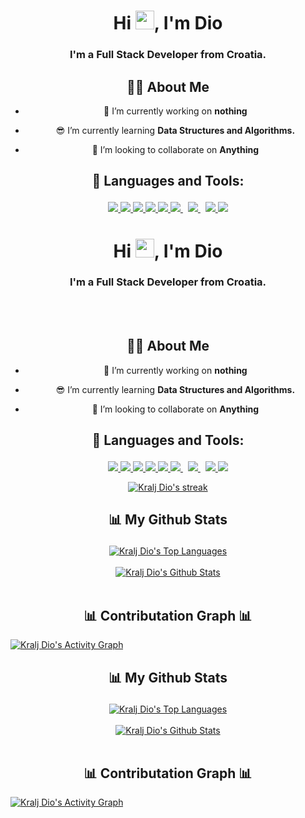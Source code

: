 

<h1 align="center">Hi <img src="https://raw.githubusercontent.com/MartinHeinz/MartinHeinz/master/wave.gif" width="30px">, I'm Dio</h1>
<h3 align="center">I'm a Full Stack Developer from Croatia.</h3>


<div align="center">
<h2> 🙋‍♂️ About Me </h2>

- 🔭 I’m currently working on **nothing**

- 😎 I’m currently learning **Data Structures and Algorithms.**

- 👯 I’m looking to collaborate on **Anything**

</div>

## <p align="center">🚀 Languages and Tools: </p>

<p align="center"> 
    <a href="https://reactjs.org/" target="_blank"> <img src="https://img.icons8.com/color/48/000000/react-native.png"/> </a>
    <a href="https://developer.mozilla.org/en-US/docs/Web/JavaScript" target="_blank"> <img src="https://img.icons8.com/color/48/000000/javascript.png"/> </a> 
    <a href="https://www.w3.org/html/" target="_blank"> <img src="https://img.icons8.com/color/48/000000/html-5.png"/> </a> 
    <a href="https://www.w3schools.com/css/" target="_blank"> <img src="https://img.icons8.com/color/48/000000/css3.png"/> </a> 
    <a href="https://www.python.org" target="_blank"> <img src="https://img.icons8.com/color/48/000000/python.png"/> </a> 
    <a style="padding-right:8px;" href="https://nodejs.org" target="_blank"> <img src="https://img.icons8.com/color/48/000000/nodejs.png"/> </a> 
    <a style="padding-right:8px;" href="https://www.mysql.com/" target="_blank"> <img src="https://img.icons8.com/fluent/50/000000/mysql-logo.png"/> </a>
    <a href="https://firebase.google.com/" target="_blank"> <img src="https://img.icons8.com/color/48/000000/firebase.png"/> </a> 
    <a href="https://www.lua.org/" target="_blank"> <img src="https://img.icons8.com/external-tal-revivo-shadow-tal-revivo/46/external-lua-is-a-lightweight-multi-paradigm-programming-language-logo-shadow-tal-revivo.png"/> </a>    

</p>


<h1 align="center">Hi <img src="https://raw.githubusercontent.com/MartinHeinz/MartinHeinz/master/wave.gif" width="30px">, I'm Dio</h1>
<h3 align="center">I'm a Full Stack Developer from Croatia.</h3>

<br>
</br>

<div align="center">
<h2> 🙋‍♂️ About Me </h2>

- 🔭 I’m currently working on **nothing**

- 😎 I’m currently learning **Data Structures and Algorithms.**

- 👯 I’m looking to collaborate on **Anything**

</div>

## <p align="center">🚀 Languages and Tools: </p>

<p align="center"> 
    <a href="https://reactjs.org/" target="_blank"> <img src="https://img.icons8.com/color/48/000000/react-native.png"/> </a>
    <a href="https://developer.mozilla.org/en-US/docs/Web/JavaScript" target="_blank"> <img src="https://img.icons8.com/color/48/000000/javascript.png"/> </a> 
    <a href="https://www.w3.org/html/" target="_blank"> <img src="https://img.icons8.com/color/48/000000/html-5.png"/> </a> 
    <a href="https://www.w3schools.com/css/" target="_blank"> <img src="https://img.icons8.com/color/48/000000/css3.png"/> </a> 
    <a href="https://www.python.org" target="_blank"> <img src="https://img.icons8.com/color/48/000000/python.png"/> </a> 
    <a style="padding-right:8px;" href="https://nodejs.org" target="_blank"> <img src="https://img.icons8.com/color/48/000000/nodejs.png"/> </a> 
    <a style="padding-right:8px;" href="https://www.mysql.com/" target="_blank"> <img src="https://img.icons8.com/fluent/50/000000/mysql-logo.png"/> </a>
    <a href="https://firebase.google.com/" target="_blank"> <img src="https://img.icons8.com/color/48/000000/firebase.png"/> </a> 
    <a href="https://www.lua.org/" target="_blank"> <img src="https://img.icons8.com/external-tal-revivo-shadow-tal-revivo/46/external-lua-is-a-lightweight-multi-paradigm-programming-language-logo-shadow-tal-revivo.png"/> </a>    

</p>

<p align="center">
    <a href="https://github.com/KraljDio/github-readme-streak-stats">
        <img title="🔥 Get streak stats for your profile at git.io/streak-stats" alt="Kralj Dio's streak" src="https://github-readme-streak-stats.herokuapp.com/?user=KraljDio&theme=black-ice&hide_border=true&stroke=0000&background=060A0CD0"/>
    </a>
</p>

## <p align="center">📊 My Github Stats </p>
  <div align="center">
  <a href="https://github.com/KraljDio/github-readme-stats"><img alt="Kralj Dio's Top Languages" src="https://github-readme-stats.vercel.app/api/top-langs/?username=KraljDio&langs_count=8&count_private=true&layout=compact&theme=react&hide_border=true&bg_color=0D1117" /></a>
  </div>
  <br />
  <div align="center">
  <a href="https://github.com/KraljDio/github-readme-stats"><img alt="Kralj Dio's Github Stats" src="https://github-readme-stats.vercel.app/api?username=KraljDio&show_icons=true&count_private=true&theme=react&hide_border=true&bg_color=0D1117" /></a>
  </div>
<br />

<h2 align="center"> 📊 Contributation Graph 📊</h2>
<a href="https://github.com/KraljDio/github-readme-activity-graph"><img alt="Kralj Dio's Activity Graph" src="https://activity-graph.herokuapp.com/graph?username=KraljDio&bg_color=0D1117&color=5BCDEC&line=5BCDEC&point=FFFFFF&hide_border=true" /></a>





## <p align="center">📊 My Github Stats </p>
  <div align="center">
  <a href="https://github.com/KraljDio/github-readme-stats"><img alt="Kralj Dio's Top Languages" src="https://github-readme-stats.vercel.app/api/top-langs/?username=KraljDio&langs_count=8&count_private=true&layout=compact&theme=react&hide_border=true&bg_color=0D1117" /></a>
  </div>
  <br />
  <div align="center">
  <a href="https://github.com/KraljDio/github-readme-stats"><img alt="Kralj Dio's Github Stats" src="https://github-readme-stats.vercel.app/api?username=KraljDio&show_icons=true&count_private=true&theme=react&hide_border=true&bg_color=0D1117" /></a>
  </div>
<br />

<h2 align="center"> 📊 Contributation Graph 📊</h2>
<a href="https://github.com/KraljDio/github-readme-activity-graph"><img alt="Kralj Dio's Activity Graph" src="https://activity-graph.herokuapp.com/graph?username=KraljDio&bg_color=0D1117&color=5BCDEC&line=5BCDEC&point=FFFFFF&hide_border=true" /></a>



